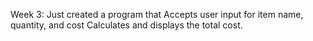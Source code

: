 Week 3:
Just created a program that Accepts user input for item name, quantity, and cost Calculates and displays the total cost.

